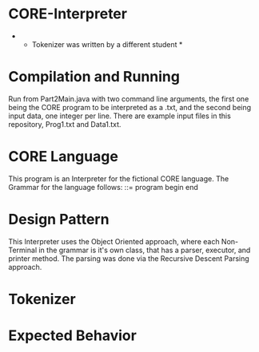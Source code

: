 # CORE-Interpreter

* * Tokenizer was written by a different student *

# Compilation and Running
  Run from Part2Main.java with two command line arguments, the first one being the CORE program to be interpreted as a .txt, and the second being 
  input data, one integer per line. There are example input files in this repository, Prog1.txt and Data1.txt.
  
# CORE Language
  This program is an Interpreter for the fictional CORE language. The Grammar for the language follows:
  <prog>::= program <decl seq> begin <stmt seq> end 
  
# Design Pattern
  This Interpreter uses the Object Oriented approach, where each Non-Terminal in the grammar is it's own class, that has a parser, executor, and printer method.
  The parsing was done via the Recursive Descent Parsing approach. 
  
# Tokenizer 
  
  
# Expected Behavior 

